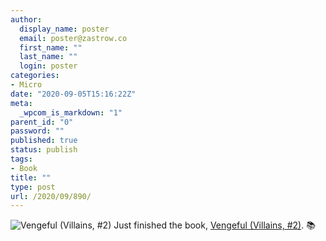 ```yaml
---
author:
  display_name: poster
  email: poster@zastrow.co
  first_name: ""
  last_name: ""
  login: poster
categories:
- Micro
date: "2020-09-05T15:16:22Z"
meta:
  _wpcom_is_markdown: "1"
parent_id: "0"
password: ""
published: true
status: publish
tags:
- Book
title: ""
type: post
url: /2020/09/890/
---
```

<p><img src="/assets/2020/09/26856502._SY75_.jpg" alt="Vengeful (Villains, #2)" /> Just finished the book, <a href="https://www.goodreads.com/review/show/3412272046?utm_medium=api&amp;utm_source=rss">Vengeful (Villains, #2)</a>. 📚</p>
